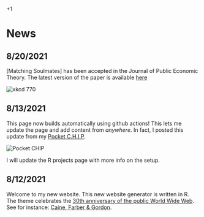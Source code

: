 +1

# News

## 8/20/2021

[Matching Soulmates] has been accepted in the Journal of Public Economic Theory. The latest version of the paper is available [here](https://gregcleo.com/files/Papers/PUB_Matching-Soulmates.pdf)  

![xkcd 770](https://imgs.xkcd.com/comics/all_the_girls.png)



## 8/13/2021

This page now builds automatically using github actions! This lets me update the page and add content from *anywhere*. In fact, I posted this update from my [Pocket C.H.I.P](https://opensource.com/article/17/2/pocketchip-or-pi).

![Pocket CHIP](../files/Images/pocketchip.jpeg)

I will update the R projects page with more info on the setup. 

## 8/12/2021

Welcome to my new website. This new website generator is written in R. The theme celebrates the [30th anniversary of the public World Wide Web](https://en.wikipedia.org/wiki/History_of_the_World_Wide_Web#1991%E2%80%931995:_The_Web_goes_public,_early_growth). See for instance: [Caine, Farber & Gordon](http://cfg.com).